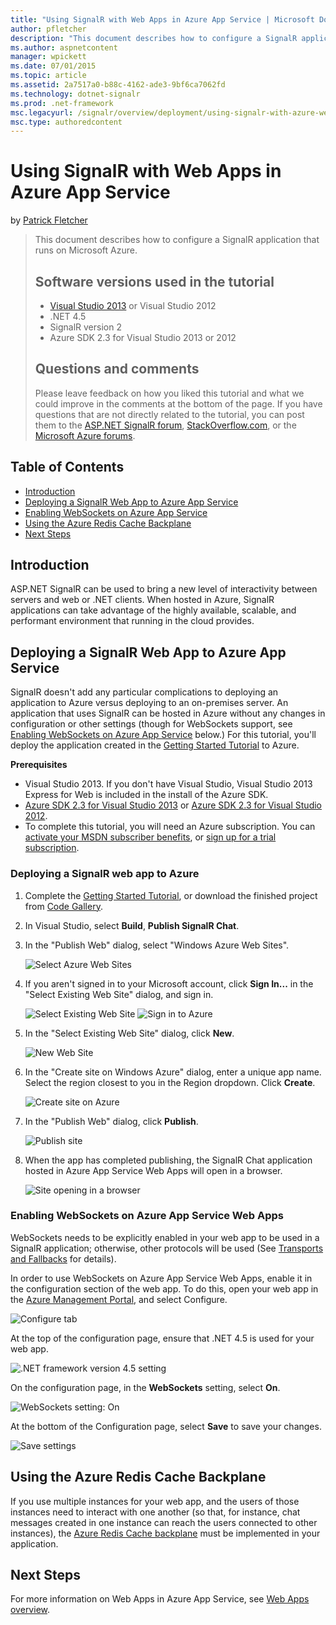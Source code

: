 ```yaml
---
title: "Using SignalR with Web Apps in Azure App Service | Microsoft Docs"
author: pfletcher
description: "This document describes how to configure a SignalR application that runs on Microsoft Azure. Software versions used in the tutorial Visual Studio 2013 or Vis..."
ms.author: aspnetcontent
manager: wpickett
ms.date: 07/01/2015
ms.topic: article
ms.assetid: 2a7517a0-b88c-4162-ade3-9bf6ca7062fd
ms.technology: dotnet-signalr
ms.prod: .net-framework
msc.legacyurl: /signalr/overview/deployment/using-signalr-with-azure-web-sites
msc.type: authoredcontent
---
```

Using SignalR with Web Apps in Azure App Service
====================
by [Patrick Fletcher](https://github.com/pfletcher)

> This document describes how to configure a SignalR application that runs on Microsoft Azure.
> 
> ## Software versions used in the tutorial
> 
> 
> - [Visual Studio 2013](https://www.microsoft.com/visualstudio/eng/2013-downloads) or Visual Studio 2012
> - .NET 4.5
> - SignalR version 2
> - Azure SDK 2.3 for Visual Studio 2013 or 2012
>   
> 
> 
> ## Questions and comments
> 
> Please leave feedback on how you liked this tutorial and what we could improve in the comments at the bottom of the page. If you have questions that are not directly related to the tutorial, you can post them to the [ASP.NET SignalR forum](https://forums.asp.net/1254.aspx/1?ASP+NET+SignalR), [StackOverflow.com](http://stackoverflow.com/), or the [Microsoft Azure forums](https://social.msdn.microsoft.com/Forums/windowsazure/en-US/home?category=windowsazureplatform).


## Table of Contents

- [Introduction](#introduction)
- [Deploying a SignalR Web App to Azure App Service](#deploying)
- [Enabling WebSockets on Azure App Service](#websocket)
- [Using the Azure Redis Cache Backplane](#backplane)
- [Next Steps](#nextsteps)

<a id="introduction"></a>
## Introduction

ASP.NET SignalR can be used to bring a new level of interactivity between servers and web or .NET clients. When hosted in Azure, SignalR applications can take advantage of the highly available, scalable, and performant environment that running in the cloud provides.

<a id="deploying"></a>
## Deploying a SignalR Web App to Azure App Service

SignalR doesn't add any particular complications to deploying an application to Azure versus deploying to an on-premises server. An application that uses SignalR can be hosted in Azure without any changes in configuration or other settings (though for WebSockets support, see [Enabling WebSockets on Azure App Service](#websocket) below.) For this tutorial, you'll deploy the application created in the [Getting Started Tutorial](../getting-started/tutorial-getting-started-with-signalr.md) to Azure.

**Prerequisites**

- Visual Studio 2013. If you don't have Visual Studio, Visual Studio 2013 Express for Web is included in the install of the Azure SDK.
- [Azure SDK 2.3 for Visual Studio 2013](https://go.microsoft.com/fwlink/?linkid=324322&clcid=0x409) or [Azure SDK 2.3 for Visual Studio 2012](https://go.microsoft.com/fwlink/p/?linkid=323511).
- To complete this tutorial, you will need an Azure subscription. You can [activate your MSDN subscriber benefits](https://azure.microsoft.com/en-us/pricing/member-offers/msdn-benefits-details/), or [sign up for a trial subscription](https://azure.microsoft.com/en-us/pricing/free-trial/).

### Deploying a SignalR web app to Azure

1. Complete the [Getting Started Tutorial](../getting-started/tutorial-getting-started-with-signalr.md), or download the finished project from [Code Gallery](https://code.msdn.microsoft.com/SignalR-Getting-Started-b9d18aa9).
2. In Visual Studio, select **Build**, **Publish SignalR Chat**.
3. In the "Publish Web" dialog, select "Windows Azure Web Sites".

    ![Select Azure Web Sites](using-signalr-with-azure-web-sites/_static/image1.png)
4. If you aren't signed in to your Microsoft account, click **Sign In...** in the "Select Existing Web Site" dialog, and sign in.

    ![Select Existing Web Site](using-signalr-with-azure-web-sites/_static/image2.png)    ![Sign in to Azure](using-signalr-with-azure-web-sites/_static/image3.png)
5. In the "Select Existing Web Site" dialog, click **New**.

    ![New Web Site](using-signalr-with-azure-web-sites/_static/image4.png)
6. In the "Create site on Windows Azure" dialog, enter a unique app name. Select the region closest to you in the Region dropdown. Click **Create**.

    ![Create site on Azure](using-signalr-with-azure-web-sites/_static/image5.png)
7. In the "Publish Web" dialog, click **Publish**.

    ![Publish site](using-signalr-with-azure-web-sites/_static/image6.png)
8. When the app has completed publishing, the SignalR Chat application hosted in Azure App Service Web Apps will open in a browser.

    ![Site opening in a browser](using-signalr-with-azure-web-sites/_static/image7.png)

<a id="websocket"></a>
### Enabling WebSockets on Azure App Service Web Apps

WebSockets needs to be explicitly enabled in your web app to be used in a SignalR application; otherwise, other protocols will be used (See [Transports and Fallbacks](../getting-started/introduction-to-signalr.md#transports) for details).

In order to use WebSockets on Azure App Service Web Apps, enable it in the configuration section of the web app. To do this, open your web app in the [Azure Management Portal](https://manage.windowsazure.com/), and select Configure.

![Configure tab](using-signalr-with-azure-web-sites/_static/image8.png)

At the top of the configuration page, ensure that .NET 4.5 is used for your web app.

![.NET framework version 4.5 setting](using-signalr-with-azure-web-sites/_static/image9.png)

On the configuration page, in the **WebSockets** setting, select **On**.

![WebSockets setting: On](using-signalr-with-azure-web-sites/_static/image10.png)

At the bottom of the Configuration page, select **Save** to save your changes.

![Save settings](using-signalr-with-azure-web-sites/_static/image11.png)

<a id="backplane"></a>
## Using the Azure Redis Cache Backplane

If you use multiple instances for your web app, and the users of those instances need to interact with one another (so that, for instance, chat messages created in one instance can reach the users connected to other instances), the [Azure Redis Cache backplane](../performance/scaleout-with-redis.md) must be implemented in your application.

<a id="nextsteps"></a>
## Next Steps

For more information on Web Apps in Azure App Service, see [Web Apps overview](https://azure.microsoft.com/en-us/documentation/articles/app-service-web-overview/).
